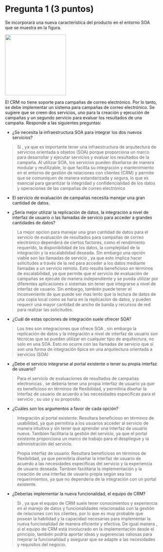 # Pregunta 1 (3 puntos)

Se incorporará una nueva característica del producto en el entorno SOA que se muestra en la figura.

<img src="https://i.imgur.com/8Ckg9vw.png" height="200">

El CRM no tiene soporte para campañas de correo electrónico. Por lo tanto, se debe implementar un
sistema para campañas de correo electrónico. Se sugiere que se creen dos servicios, uno para la creación
y ejecución de campañas y un segundo servicio para evaluar los resultados de una campaña.
Responde a las siguientes preguntas:

- ¿Se necesita la infraestructura SOA para integrar los dos nuevos servicios?

> Sí , ya que es importante tener una infraestructura de arquitectura de servicios orientada a objetos (SOA) porque proporciona un marco para desarrollar y ejecutar servicios y evaluar los resultados de la campaña. Al utilizar SOA, los servicios pueden diseñarse de manera modular y reutilizable, lo que facilita su integración y mantenimiento en el entorno de gestión de relaciones con clientes (CRM) y permite que se comuniquen de manera estandarizada y segura, lo que es esencial para garantizar la integridad y confidencialidad de los datos y operaciones de las campañas de correo electrónico


- El servicio de evaluación de campañas necesita manejar una gran cantidad de datos.


- ¿Sería mejor utilizar la replicación de datos, la integración a nivel de interfaz de usuario o las
llamadas de servicio para acceder a grandes cantidades de datos?

> La mejor opcion para manejar una gran cantidad de datos para el servicio de evaluación de resultados para campañas de correo electrónico dependerá de ciertos factores, como el rendimiento requerido, la disponibilidad de los datos, la complejidad de la integración y la escalabilidad deseada.
Sin embargo una opción viable son las llamadas de servicio , ya que esto implica  hacer solicitudes a través de la red para acceder a los datos mediante llamadas a un servicio remoto. Esto resulta beneficioso en términos de escalabilidad, ya que permite que el servicio de evaluación de campañas se ejecute de manera independiente y se pueda utilizar por diferentes aplicaciones o sistemas sin tener que integrarse a nivel de interfaz de usuario. Sin embargo, también puede tener el inconveniente de que puede ser mas lento que la lectura de datos de una copia local como se haria en la replicacion de datos, y pueden requerir una mayor cantidad de ancho de banda y recursos de red para realizar las solicitudes.


- ¿Cuál de estas opciones de integración suele ofrecer SOA?

> Los tres son integraciones que ofrece SOA , sin embargo la replicación de datos y la integración a nivel de interfaz de usuario son técnicas que  se pueden utilizar en cualquier tipo de arquitectura, no solo en una SOA. Esto no ocurre con las llamadas de servicio que sí son una forma de integración típica en una arquitectura orientada a servicios (SOA)


- ¿Debe el servicio integrarse al portal existente o tener su propia interfaz de usuario?

>Para el servicio de evaluaciones de resultados de campañas electronicas , se deberia tener una propia interfaz de usuario ya que es beneficioso en términos de flexibilidad, y permitiria diseñar la interfaz de usuario de acuerdo a las necesidades específicas para el servicio , su uso y su proposito.

- ¿Cuáles son los argumentos a favor de cada opción?

> Integración al portal existente: Resultara beneficioso en términos de usabilidad, ya que permitiria a los usuarios acceder al servicio de manera intuitiva y sin tener que aprender una interfaz de usuario nueva. Tambien facilitaria la gestión del servicio, ya que el portal existente proporciona un marco de trabajo para el despliegue y la administración del servicio.

> Propia interfaz de usuario: Resultara beneficioso en términos de flexibilidad, ya que permitiria diseñar la interfaz de usuario de acuerdo a las necesidades específicas del servicio y la experiencia de usuario deseada. Tambien facilitaria la implementación y la creación de una interfaz de usuario propia según sea los requerimientos, ya que no dependeria de la integración con un portal existente.

- ¿Deberías implementar la nueva funcionalidad, el equipo de CRM?

> Sí , ya que el equipo de CRM suele tener conocimientos y experiencia en el manejo de datos y funcionalidades relacionadas con la gestión de relaciones con los clientes, por lo que es muy probable que posean la habilidad y la capacidad necesarias para implementar la nueva funcionalidad de manera eficiente y efectiva. De igual manera , si el equipo de CRM está involucrado en la implementación desde el principio, también podría aportar ideas y sugerencias valiosas para mejorar la funcionalidad y asegurar que se adapte a las necesidades y requisitos del negocio.




